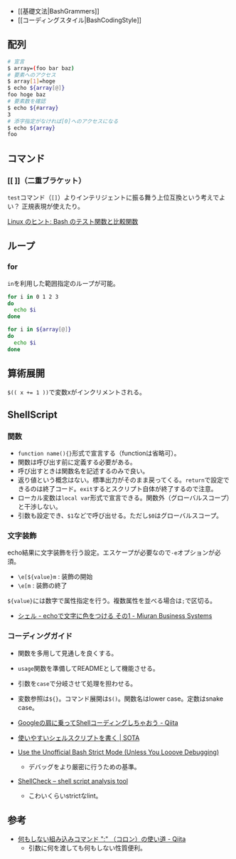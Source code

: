 * [[基礎文法|BashGrammers]]
* [[コーディングスタイル|BashCodingStyle]]

配列
----

```bash
# 宣言
$ array=(foo bar baz)
# 要素へのアクセス
$ array[1]=hoge
$ echo ${array[@]}
foo hoge baz
# 要素数を確認
$ echo ${#array}
3
# 添字指定がなければ[0]へのアクセスになる
$ echo ${array}
foo
```

コマンド
----

### \[\[ \]\]（二重ブラケット）

`test`コマンド（`[]`）よりインテリジェントに振る舞う上位互換という考えでよい？ 正規表現が使えたり。

[Linux のヒント: Bash のテスト関数と比較関数](http://www.ibm.com/developerworks/jp/linux/library/l-bash-test.html)

ループ
----

### for

`in`を利用した範囲指定のループが可能。

```bash
for i in 0 1 2 3
do
  echo $i
done

for i in ${array[@]}
do
  echo $i
done
```

算術展開
----

`$(( x += 1 ))`で変数xがインクリメントされる。


ShellScript
----

### 関数

* `function name(){}`形式で宣言する（functionは省略可）。
* 関数は呼び出す前に定義する必要がある。
* 呼び出すときは関数名を記述するのみで良い。
* 返り値という概念はない。標準出力がそのまま戻ってくる。`return`で設定できるのは終了コード。`exit`するとスクリプト自体が終了するので注意。
* ローカル変数は`local var`形式で宣言できる。関数外（グローバルスコープ）と干渉しない。
* 引数も設定でき、`$1`などで呼び出せる。ただし`$0`はグローバルスコープ。

### 文字装飾

echo結果に文字装飾を行う設定。エスケープが必要なので`-e`オプションが必須。

* `\e[${value}m` : 装飾の開始
* `\e[m` : 装飾の終了

`${value}`には数字で属性指定を行う。複数属性を並べる場合は`;`で区切る。

* [シェル - echoで文字に色をつける その1 - Miuran Business Systems](http://www.m-bsys.com/linux/echo-color-1)

### コーディングガイド

* 関数を多用して見通しを良くする。
* `usage`関数を準備してREADMEとして機能させる。
* 引数を`case`で分岐させて処理を担わせる。
* 変数参照は`${}`。コマンド展開は`$()`。関数名はlower case。定数はsnake case。

* [Googleの肩に乗ってShellコーディングしちゃおう - Qiita](http://qiita.com/laqiiz/items/5f72ca668f1c58176644)
* [使いやすいシェルスクリプトを書く | SOTA](http://deeeet.com/writing/2014/05/18/shell-template/)

* [Use the Unofficial Bash Strict Mode (Unless You Looove Debugging)](http://redsymbol.net/articles/unofficial-bash-strict-mode/)
  * デバッグをより厳密に行うための基準。
* [ShellCheck – shell script analysis tool](http://www.shellcheck.net/)
  * こわいくらいstrictなlint。

参考
----
* [何もしない組み込みコマンド ":" （コロン）の使い道 - Qiita](http://qiita.com/xtetsuji/items/381dc17241bda548045d?utm_source=Qiita%E3%83%8B%E3%83%A5%E3%83%BC%E3%82%B9&utm_campaign=f3d57ffc4c-Qiita_newsletter_196_02_24_2016&utm_medium=email&utm_term=0_e44feaa081-f3d57ffc4c-32775537)
  * 引数に何を渡しても何もしない性質便利。
